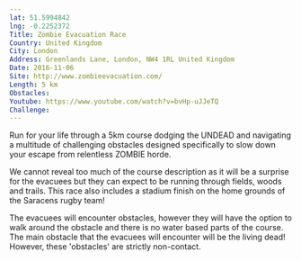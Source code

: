 ```yaml
---
lat: 51.5994842
lng: -0.2252372
Title: Zombie Evacuation Race
Country: United Kingdom
City: London
Address: Greenlands Lane, London, NW4 1RL United Kingdom
Date: 2016-11-06
Site: http://www.zombieevacuation.com/
Length: 5 km
Obstacles:
Youtube: https://www.youtube.com/watch?v=bvHp-uJJeTQ
Challenge:
---
```


Run for your life through a 5km course dodging the UNDEAD and navigating a multitude of challenging obstacles designed specifically to slow down your escape from relentless ZOMBIE horde.

We cannot reveal too much of the course description as it will be a surprise for the evacuees but they can expect to be running through fields, woods and trails. This race also includes a stadium finish on the home grounds of the Saracens rugby team!

The evacuees will encounter obstacles, however they will have the option to walk around the obstacle and there is no water based parts of the course. The main obstacle that the evacuees will encounter will be the living dead! However, these 'obstacles' are strictly non-contact.